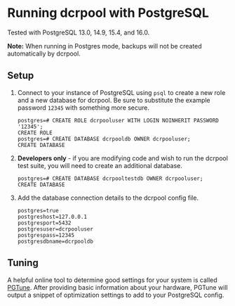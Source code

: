 # Running dcrpool with PostgreSQL

Tested with PostgreSQL 13.0, 14.9, 15.4, and 16.0.

**Note:** When running in Postgres mode, backups will not be created
automatically by dcrpool.

## Setup

1. Connect to your instance of PostgreSQL using `psql` to create a new role and
    a new database for dcrpool.
    Be sure to substitute the example password `12345` with something more secure.

    ```no-highlight
    postgres=# CREATE ROLE dcrpooluser WITH LOGIN NOINHERIT PASSWORD '12345';
    CREATE ROLE
    postgres=# CREATE DATABASE dcrpooldb OWNER dcrpooluser;
    CREATE DATABASE
    ```

1. **Developers only** - if you are modifying code and wish to run the dcrpool
   test suite, you will need to create an additional database.

    ```no-highlight
    postgres=# CREATE DATABASE dcrpooltestdb OWNER dcrpooluser;
    CREATE DATABASE
    ```

1. Add the database connection details to the dcrpool config file.

    ```no-highlight
    postgres=true
    postgreshost=127.0.0.1
    postgresport=5432
    postgresuser=dcrpooluser
    postgrespass=12345
    postgresdbname=dcrpooldb
    ```

## Tuning

A helpful online tool to determine good settings for your system is called
[PGTune](https://pgtune.leopard.in.ua/#/). After providing basic information
about your hardware, PGTune will output a snippet of optimization settings to
add to your PostgreSQL config.
